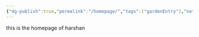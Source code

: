 ```yaml
---
{"dg-publish":true,"permalink":"/homepage/","tags":["gardenEntry"],"noteIcon":""}
---
```


this is the homepage of harshan

